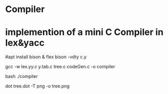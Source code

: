# Compiler
#  implemention of a mini C Compiler in lex&yacc

#apt install bison & flex
bison -vdty c.y 

gcc -w  lex.yy.c y.tab.c tree.c codeGen.c -o compiler

bash ./compiler

dot tree.dot -T png -o tree.png
